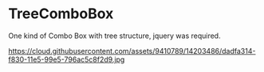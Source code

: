 # TreeComboBox
One kind of Combo Box with tree structure, jquery was required.

https://cloud.githubusercontent.com/assets/9410789/14203486/dadfa314-f830-11e5-99e5-796ac5c8f2d9.jpg



